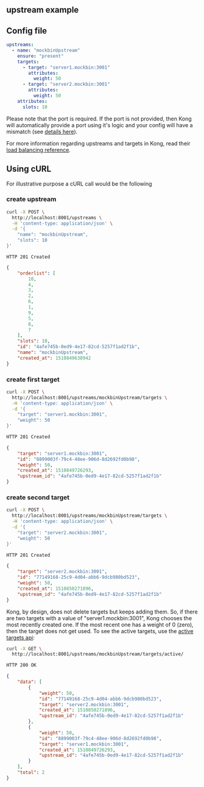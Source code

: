upstream example
------------------

## Config file

```yaml
upstreams:
  - name: "mockbinUpstream"
    ensure: "present"
    targets: 
      - target: "server1.mockbin:3001"
        attributes:
          weight: 50
      - target: "server2.mockbin:3001"
        attributes:
          weight: 50
    attributes:
      slots: 10
```

Please note that the port is required. If the port is not provided, then Kong will automatically provide a port using it's logic and your config will have a mismatch (see [details here](https://getkong.org/docs/latest/admin-api/#add-target)).

For more information regarding upstreams and targets in Kong, read their [load balancing reference](https://getkong.org/docs/latest/loadbalancing/).

## Using cURL

For illustrative purpose a cURL call would be the following

### create upstream

```bash
curl -X POST \
  http://localhost:8001/upstreams \
  -H 'content-type: application/json' \
  -d '{
	"name": "mockbinUpstream",
	"slots": 10
}'
```

```
HTTP 201 Created
```

```json
{
    "orderlist": [
        10,
        4,
        3,
        2,
        6,
        1,
        9,
        5,
        8,
        7
    ],
    "slots": 10,
    "id": "4afe745b-0ed9-4e17-82cd-5257f1ad2f1b",
    "name": "mockbinUpstream",
    "created_at": 1510849638942
}
```

### create first target

```bash
curl -X POST \
  http://localhost:8001/upstreams/mockbinUpstream/targets \
  -H 'content-type: application/json' \
  -d '{
	"target": "server1.mockbin:3001",
	"weight": 50
}'
```

```bash
HTTP 201 Created
```

```json
{
    "target": "server1.mockbin:3001",
    "id": "8899003f-79c4-48ee-906d-8d2692fd0b98",
    "weight": 50,
    "created_at": 1510849726293,
    "upstream_id": "4afe745b-0ed9-4e17-82cd-5257f1ad2f1b"
}
```

### create second target

```bash
curl -X POST \
  http://localhost:8001/upstreams/mockbinUpstream/targets \
  -H 'content-type: application/json' \
  -d '{
	"target": "server2.mockbin:3001",
	"weight": 50
}'
```

```bash
HTTP 201 Created
```

```json
{
    "target": "server2.mockbin:3001",
    "id": "77149168-25c9-4d04-abb6-9dcb980bd523",
    "weight": 50,
    "created_at": 1510850271896,
    "upstream_id": "4afe745b-0ed9-4e17-82cd-5257f1ad2f1b"
}
```

Kong, by design, does not delete targets but keeps adding them. So, if there are two targets with a value of "server1.mockbin:3001", Kong chooses the most recently created one. If the most recent one has a weight of 0 (zero), then the target does not get used. To see the active targets, use the [active targets api](https://getkong.org/docs/latest/admin-api/#list-active-targets):

```bash
curl -X GET \
  http://localhost:8001/upstreams/mockbinUpstream/targets/active/
```

```bash
HTTP 200 OK
```

```json
{
    "data": [
        {
            "weight": 50,
            "id": "77149168-25c9-4d04-abb6-9dcb980bd523",
            "target": "server2.mockbin:3001",
            "created_at": 1510850271896,
            "upstream_id": "4afe745b-0ed9-4e17-82cd-5257f1ad2f1b"
        },
        {
            "weight": 50,
            "id": "8899003f-79c4-48ee-906d-8d2692fd0b98",
            "target": "server1.mockbin:3001",
            "created_at": 1510849726293,
            "upstream_id": "4afe745b-0ed9-4e17-82cd-5257f1ad2f1b"
        }
    ],
    "total": 2
}
```
